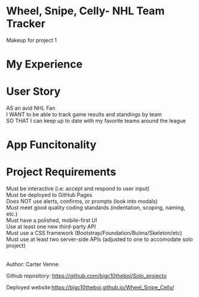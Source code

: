 # Wheel, Snipe, Celly- NHL Team Tracker
Makeup for project 1

# My Experience


# User Story
AS an avid NHL Fan <br>
I WANT to be able to track game results and standings by team <br>
SO THAT I can keep up to date with my favorite teams around the league <br>

# App Funcitonality


# Project Requirements
Must be interactive (i.e: accept and respond to user input) <br>
Must be deployed to GitHub Pages <br>
Does NOT use alerts, confirms, or prompts (look into modals) <br>
Must meet good quality coding standards (indentation, scoping, naming, etc.) <br>
Must have a polished, mobile-first UI <br>
Use at least one new third-party API <br>
Must use a CSS framework (Bootstrap/Foundation/Bulma/Skeleton/etc) <br>
Must use at least two server-side APIs (adjusted to one to accomodate solo project) <br>

######
Author: Carter Venne

Github repository: https://github.com/bigc10theboi/Solo_projecto

Deployed website:https://bigc10theboi.github.io/Wheel_Snipe_Celly/